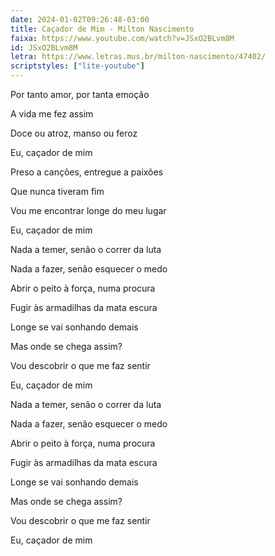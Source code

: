 ```yaml
---
date: 2024-01-02T09:26:48-03:00
title: Caçador de Mim - Milton Nascimento
faixa: https://www.youtube.com/watch?v=JSxO2BLvm8M
id: JSxO2BLvm8M
letra: https://www.letras.mus.br/milton-nascimento/47402/
scriptstyles: ["lite-youtube"]
---
```


Por tanto amor, por tanta emoção

A vida me fez assim

Doce ou atroz, manso ou feroz

Eu, caçador de mim

Preso a canções, entregue a paixões

Que nunca tiveram fim

Vou me encontrar longe do meu lugar

Eu, caçador de mim

Nada a temer, senão o correr da luta

Nada a fazer, senão esquecer o medo

Abrir o peito à força, numa procura

Fugir às armadilhas da mata escura

Longe se vai sonhando demais

Mas onde se chega assim?

Vou descobrir o que me faz sentir

Eu, caçador de mim

Nada a temer, senão o correr da luta

Nada a fazer, senão esquecer o medo

Abrir o peito à força, numa procura

Fugir às armadilhas da mata escura

Longe se vai sonhando demais

Mas onde se chega assim?

Vou descobrir o que me faz sentir

Eu, caçador de mim
